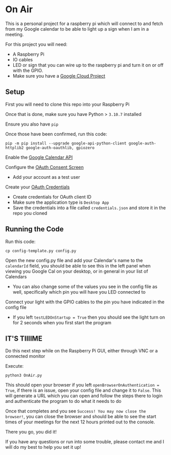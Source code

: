 # On Air

This is a personal project for a raspberry pi which will connect to and fetch from my Google calendar to be able to light up a sign when I am in a meeting.

For this project you will need:
- A Raspberry Pi
- IO cables
- LED or sign that you can wire up to the raspberry pi and turn it on or off with the GPIO.
- Make sure you have a [Google Cloud Project](https://developers.google.com/workspace/guides/create-project)

## Setup
First you will need to clone this repo into your Raspberry Pi

Once that is done, make sure you have Python > `3.10.7` installed

Ensure you also have `pip`

Once those have been confirmed, run this code:

    pip -m pip install --upgrade google-api-python-client google-auth-httplib2 google-auth-oauthlib, gpiozero

Enable the [Google Calendar API](https://console.cloud.google.com/flows/enableapi?apiid=calendar-json.googleapis.com)

Configure the [OAuth Consent Screen](https://console.cloud.google.com/apis/credentials/consent)
- Add your account as a test user

Create your [OAuth Credentials](https://console.cloud.google.com/apis/credentials)
- Create credentials for OAuth client ID
- Make sure the application type is `Desktop App`
- Save the credentials into a file called `credentials.json` and store it in the repo you cloned

## Running the Code

Run this code:

    cp config-template.py config.py

Open the new config.py file and add your Calendar's name to the `calendarId` field, you should be able to see this in the left panel when viewing you Google Cal on your desktop, or in general in your list of Calendars
- You can also change some of the values you see in the config file as well, specifically which pin you will have you LED connected to

Connect your light with the GPIO cables to the pin you have indicated in the config file
- If you left `testLEDOnStartup = True` then you should see the light turn on for 2 seconds when you first start the program

## IT'S TIIIIME

Do this next step while on the Raspberry Pi GUI, either through VNC or a connected monitor

Execute:

    python3 OnAir.py

This should open your browser if you left `openBrowserOnAuthentication = True`, if there is an issue, open your config file and change it to `False`. This will generate a URL which you can open and follow the steps there to login and authenticate the program to do what it needs to do

Once that completes and you see `Success! You may now close the browser!`, you can close the browser and should be able to see the start times of your meetings for the next 12 hours printed out to the console.

There you go, you did it!

If you have any questions or run into some trouble, please contact me and I will do my best to help you set it up!


